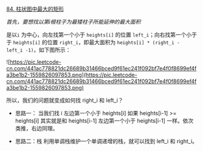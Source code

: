 [84. 柱状图中最大的矩形](https://leetcode-cn.com/problems/largest-rectangle-in-histogram/)

*首先，要想找以第i根柱子为最矮柱子所能延伸的最大面积*

是以`i` 为中心，向左找第一个小于 `heights[i]` 的位置 `left_i`；向右找第一个小于于 `heights[i]` 的位置 `right_i`，即最大面积为 `heights[i] * (right_i - left_i -1)`，如下图所示：

![https://pic.leetcode-cn.com/441ac778821dc26689b31466bced9f61ec241f092bf7e4f0f8699ef4fa3be1b2-1559826097853.png](https://pic.leetcode-cn.com/441ac778821dc26689b31466bced9f61ec241f092bf7e4f0f8699ef4fa3be1b2-1559826097853.png)

所以，我们的问题就变成如何找 right_i 和 left_i？

* 思路一：
当我们找 i 左边第一个小于 heights[i] 如果 heights[i-1] >= heights[i] 其实就是和 heights[i-1] 左边第一个小于 heights[i-1] 一样。依次类推，右边同理。

* 思路二：栈
利用单调栈维护一个单调递增的栈，就可以找到 left_i 和 right_i。

